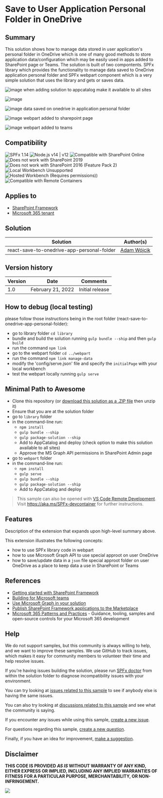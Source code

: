 # Save to User Application Personal Folder in OneDrive

## Summary

This solution shows how to manage data stored in user application's personal folder in OneDrive which is one of many good methods to store application data/configuration which may be easily used in apps added to SharePoint page or Teams. The solution is built of two compontents. SPFx library which provides the functionality to manage data saved to OneDrive application personal folder and SPFx webpart component which is a very simple solution that uses the library and gets or saves data.

![image](./assets/to-all-sites.png)
when adding solution to appcatalog make it available to all sites

![image](./assets/data-saved-on-onedrive.png)

![image](./assets/data.png)
data saved on onedrive in application personal folder

![image](./assets/in-sharepoint.png)
webpart added to sharepoint page

![image](./assets/in-teams.png)
webpart added to teams

## Compatibility

![SPFx 1.14](https://img.shields.io/badge/SPFx-1.14-green.svg)
![Node.js v14 | v12](https://img.shields.io/badge/Node.js-v14%20%7C%20v12-green.svg) 
![Compatible with SharePoint Online](https://img.shields.io/badge/SharePoint%20Online-Compatible-green.svg)
![Does not work with SharePoint 2019](https://img.shields.io/badge/SharePoint%20Server%202019-Incompatible-red.svg "SharePoint Server 2019 requires SPFx 1.4.1 or lower")
![Does not work with SharePoint 2016 (Feature Pack 2)](https://img.shields.io/badge/SharePoint%20Server%202016%20(Feature%20Pack%202)-Incompatible-red.svg "SharePoint Server 2016 Feature Pack 2 requires SPFx 1.1")
![Local Workbench Unsupported](https://img.shields.io/badge/Local%20Workbench-Unsupported-red.svg "Local workbench is no longer available as of SPFx 1.13 and above")
![Hosted Workbench (Requires permissions))](https://img.shields.io/badge/Hosted%20Workbench-(Requires%20permissions%)-yellow.svg "Requires permissions to be granted before this solution can work on the hosted workbench")
![Compatible with Remote Containers](https://img.shields.io/badge/Remote%20Containers-Compatible-green.svg)

## Applies to

- [SharePoint Framework](https://aka.ms/SPFx)
- [Microsoft 365 tenant](https://learn.microsoft.com/sharepoint/dev/spfx/set-up-your-developer-tenant)

## Solution

Solution|Author(s)
--------|---------
react-save-to-onedrive-app-personal-folder | [Adam Wójcik](https://github.com/Adam-it)

## Version history

Version|Date|Comments
-------|----|--------
1.0|February 21, 2022|Initial release

## How to debug (local testing)

please follow those instructions being in the root folder (react-save-to-onedrive-app-personal-folder):
- go to library folder `cd library`
- bundle and build the solution running `gulp bundle --ship` and then `gulp build`
- run the command `npm link`
- go to the webpart folder `cd ../webpart`
- run the command `npm link manage-data`
- modify the 'config/serve.json' file and specify the `initialPage` with your local workbench
- test the webpart locally running `gulp serve`

## Minimal Path to Awesome

- Clone this repository (or [download this solution as a .ZIP file](https://pnp.github.io/download-partial/?url=https://github.com/pnp/sp-dev-fx-webparts/tree/main/samples/react-save-to-onedrive-app-personal-folder) then unzip it)
- Ensure that you are at the solution folder
- go to `library` folder
- in the command-line run:
  - `npm install`
  - `gulp bundle --ship`
  - `gulp package-solution --ship`
  - Add to AppCatalog and deploy (check option to make this solution available to all sites)
  - Approve the MS Graph API permissions in SharePoint Admin page
- go to `webpart` folder
- in the command-line run:
  - `npm install`
  - `gulp serve`
  - `gulp bundle --ship`
  - `gulp package-solution --ship`
  - Add to AppCatalog and deploy

>  This sample can also be opened with [VS Code Remote Development](https://code.visualstudio.com/docs/remote/remote-overview). Visit https://aka.ms/SPFx-devcontainer for further instructions.

## Features

Description of the extension that expands upon high-level summary above.

This extension illustrates the following concepts:

- how to use SPFx library code in webpart
- how to use Microsoft Graph API to use special approot on user OneDrive
- how to save/update data in a `json` file special approot folder on user OneDrive as a place to keep data a use in SharePoint or Teams

## References

- [Getting started with SharePoint Framework](https://learn.microsoft.com/sharepoint/dev/spfx/set-up-your-developer-tenant)
- [Building for Microsoft teams](https://learn.microsoft.com/sharepoint/dev/spfx/build-for-teams-overview)
- [Use Microsoft Graph in your solution](https://learn.microsoft.com/sharepoint/dev/spfx/web-parts/get-started/using-microsoft-graph-apis)
- [Publish SharePoint Framework applications to the Marketplace](https://learn.microsoft.com/sharepoint/dev/SPFx/publish-to-marketplace-overview)
- [Microsoft 365 Patterns and Practices](https://aka.ms/m365pnp) - Guidance, tooling, samples and open-source controls for your Microsoft 365 development

## Help

We do not support samples, but this community is always willing to help, and we want to improve these samples. We use GitHub to track issues, which makes it easy for  community members to volunteer their time and help resolve issues.

If you're having issues building the solution, please run [SPFx doctor](https://pnp.github.io/cli-microsoft365/cmd/SPFx/SPFx-doctor/) from within the solution folder to diagnose incompatibility issues with your environment.

You can try looking at [issues related to this sample](https://github.com/pnp/sp-dev-fx-webparts/issues?q=label%3A%22sample%3A%20react-save-to-onedrive-app-personal-folder%22) to see if anybody else is having the same issues.

You can also try looking at [discussions related to this sample](https://github.com/pnp/sp-dev-fx-webparts/discussions?discussions_q=react-save-to-onedrive-app-personal-folder) and see what the community is saying.

If you encounter any issues while using this sample, [create a new issue](https://github.com/pnp/sp-dev-fx-webparts/issues/new?assignees=&labels=Needs%3A+Triage+%3Amag%3A%2Ctype%3Abug-suspected%2Csample%3A%20react-save-to-onedrive-app-personal-folder&template=bug-report.yml&sample=react-save-to-onedrive-app-personal-folder&authors=@Adam-it&title=react-save-to-onedrive-app-personal-folder%20-%20).

For questions regarding this sample, [create a new question](https://github.com/pnp/sp-dev-fx-webparts/issues/new?assignees=&labels=Needs%3A+Triage+%3Amag%3A%2Ctype%3Aquestion%2Csample%3A%20react-save-to-onedrive-app-personal-folder&template=question.yml&sample=react-save-to-onedrive-app-personal-folder&authors=@Adam-it&title=react-save-to-onedrive-app-personal-folder%20-%20).

Finally, if you have an idea for improvement, [make a suggestion](https://github.com/pnp/sp-dev-fx-webparts/issues/new?assignees=&labels=Needs%3A+Triage+%3Amag%3A%2Ctype%3Aenhancement%2Csample%3A%20react-save-to-onedrive-app-personal-folder&template=suggestion.yml&sample=react-save-to-onedrive-app-personal-folder&authors=@Adam-it&title=react-save-to-onedrive-app-personal-folder%20-%20).

## Disclaimer

**THIS CODE IS PROVIDED *AS IS* WITHOUT WARRANTY OF ANY KIND, EITHER EXPRESS OR IMPLIED, INCLUDING ANY IMPLIED WARRANTIES OF FITNESS FOR A PARTICULAR PURPOSE, MERCHANTABILITY, OR NON-INFRINGEMENT.**

<img src="https://pnptelemetry.azurewebsites.net/sp-dev-fx-webparts/samples/react-save-to-onedrive-app-personal-folder" />
